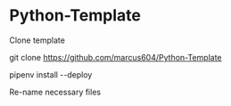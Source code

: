 # Python-Template


Clone template

git clone https://github.com/marcus604/Python-Template

pipenv install --deploy

Re-name necessary files


